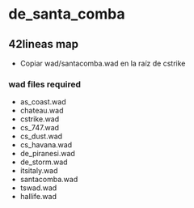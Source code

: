 # de_santa_comba

## 42lineas map

- Copiar wad/santacomba.wad en la raíz de cstrike

### wad files required

- as_coast.wad
- chateau.wad
- cstrike.wad
- cs_747.wad
- cs_dust.wad
- cs_havana.wad
- de_piranesi.wad
- de_storm.wad
- itsitaly.wad
- santacomba.wad
- tswad.wad
- hallife.wad

